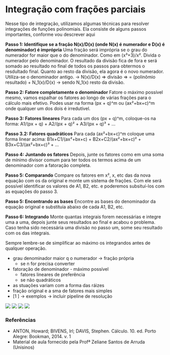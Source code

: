 # Integração com frações parciais
Nesse tipo de integração, utilizamos algumas técnicas para resolver integrações de funções polinomiais.
Ela consiste de alguns passos importantes, conforme vou descrever aqui

**Passo 1: Identifique se a fração N(x)/D(x) (onde N(x) é numerador e D(x) é denominador) é imprópria**
Uma fração será imprópria se o grau do numerador for maior que o do denominador. Como em (x³+3)/x².
Divida o numerador pelo denominador. O resultado da divisão fica de fora e será somado ao resultado no final de todos os passos para obtermos o resdultado final.
Quanto ao resto da divisão, ela agora é o novo numerador. Utiliza-se o denominador antigo.
-> N(x)/D(x) => divisão => = (polinômio resultado) + N_1(x)/D(x) -> sendo N_1(x) resto da divisão.

**Passo 2: Fatore completamente o denominador**
Fatore o máximo possível mesmo, vamos espalhar os fatores ao longo de várias frações para o cálculo mais efetivo.
Podes usar na forma (px + q)^m ou (ax²+bx+c)^m onde qualquer um dos dois é irredutível.

**Passo 3: Fatores lineares**
Para cada um dos (px + q)^m, coloque-os na forma:
A1/(px + q) + A2/(px + q)² + A3/(px + q)³ + ...

**Passo 3.2: Fatores quadráticos**
Para cada (ax²+bx+c)^m coloque uma forma linear acima:
B1x+C1/(ax²+bx+c) + B2x+C2/(ax²+bx+c)² + B3x+C3/(ax²+bx+c)³ + ...

**Passo 4: Juntando os fatores**
Depois, junte os fatores como em uma soma de mínimo divisor comum para ter todos os termos acima de um denominador com a fatoração completa.

**Passo 5: Comparando**
Compare os fatores em x², x, etc das da nova equação com os da original e monte um sistema de frações. Com ele será possível identificar os valores de A1, B2, etc. e poderemos subsituí-los com as equações do passo 3.

**Passo 5: Encontrando as bases**
Encontre as bases do denominador da equação original e substituia abaixo de cada A1, B2, etc.

**Passo 6: Integrando**
Monte quantas integrais forem necessárias e integre uma a uma, depois junte seus resultados ao final e acabou o problema.
Caso tenha sido necessária uma divisão no passo um, some seu resultado com os das integrais.

Sempre lembre-se de simplificar ao máximo os integrandos antes de qualquer operação.

- grau denominador maior q o numerador -> fração própria
    - se n for precisa converter
- fatoração de denominador - máximo possível
    - fatores lineares de preferência
    - se não quadráticos
- as stuações variam com a forma das ráizes
- fração original e a sma de fatores mais simples
- [1 ] -> exemplos -> incluir pipeline de resolução

<img src="imgs/2024-09-25_Exercicios.png">
<img src="imgs/2024-09-25_Exercicios_2.png">
<img src="imgs/2024-09-25_Exercicios_3.png">
<img src="imgs/2024-09-25_Exercicios_4.png">

### Referências
- ANTON, Howard; BIVENS, Irl; DAVIS, Stephen. Cálculo. 10. ed. Porto Alegre: Bookman, 2014. v. 1
- Material de aula fornecido pela Profª Zeliane Santos de Arruda (Unisinos)